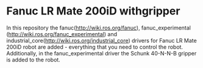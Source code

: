 # Fanuc LR Mate 200iD withgripper
In this repository the fanuc(http://wiki.ros.org/fanuc), fanuc_experimental (http://wiki.ros.org/fanuc_experimental) and industrial_core(http://wiki.ros.org/industrial_core) drivers for Fanuc LR Mate 200iD robot are added - everything that you need to control the robot. Additionally, in the fanuc_experimental driver the Schunk 40-N-N-B gripper is added to the robot.
